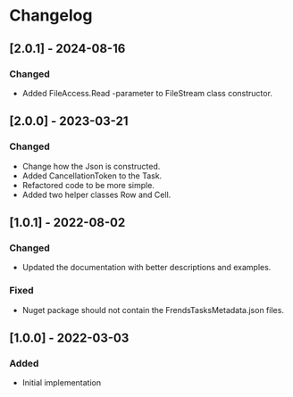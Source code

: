 # Changelog

## [2.0.1] - 2024-08-16
### Changed
- Added FileAccess.Read -parameter to FileStream class constructor.

## [2.0.0] - 2023-03-21
### Changed
- Change how the Json is constructed.
- Added CancellationToken to the Task.
- Refactored code to be more simple.
- Added two helper classes Row and Cell.

## [1.0.1] - 2022-08-02
### Changed
- Updated the documentation with better descriptions and examples.

### Fixed
- Nuget package should not contain the FrendsTasksMetadata.json files.

## [1.0.0] - 2022-03-03
### Added
- Initial implementation